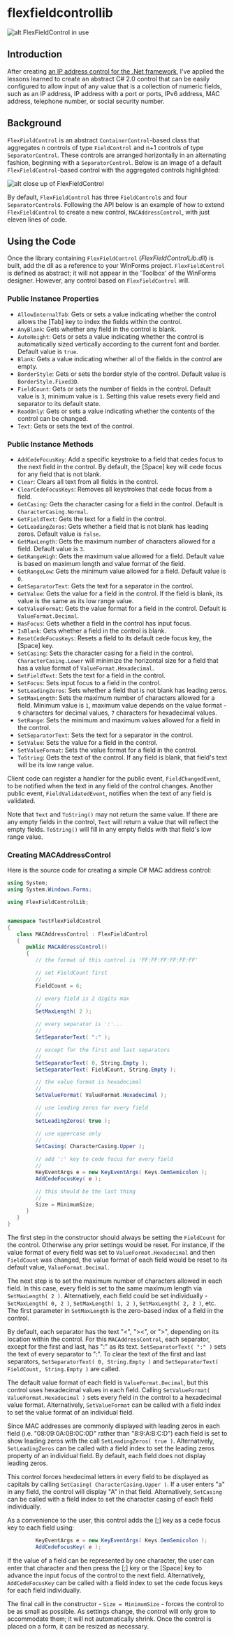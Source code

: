 # flexfieldcontrollib

![alt FlexFieldControl in use](https://raw.githubusercontent.com/m66n/m66n.github.io/master/img/flexfieldcontrollib/TestFlexFieldControl.png)

## Introduction

After creating [an IP address control for the .Net framework](https://github.com/m66n/ipaddresscontrollib), I've applied the lessons learned to create an abstract C# 2.0 control that can be easily configured to allow input of any value that is a collection of numeric fields, such as an IP address, IP address with a port or ports, IPv6 address, MAC address, telephone number, or social security number.

## Background

`FlexFieldControl` is an abstract `ContainerControl`-based class that aggregates n controls of type `FieldControl` and n+1 controls of type `SeparatorControl`. These controls are arranged horizontally in an alternating fashion, beginning with a `SeparatorControl`. Below is an image of a default `FlexFieldControl`-based control with the aggregated controls highlighted:

![alt close up of FlexFieldControl](https://raw.githubusercontent.com/m66n/m66n.github.io/master/img/flexfieldcontrollib/FlexFieldControl-highlighted.png)

By default, `FlexFieldControl` has three `FieldControl`s and four `SeparatorControl`s. Following the API below is an example of how to extend `FlexFieldControl` to create a new control, `MACAddressControl`, with just eleven lines of code. 

## Using the Code

Once the library containing `FlexFieldControl` (*FlexFieldControlLib.dll*) is built, add the dll as a reference to your WinForms project. `FlexFieldControl` is defined as abstract; it will not appear in the 'Toolbox' of the WinForms designer. However, any control based on `FlexFieldControl` will.

### Public Instance Properties

* `AllowInternalTab`: Gets or sets a value indicating whether the control allows the [Tab] key to index the fields within the control.
* `AnyBlank`: Gets whether any field in the control is blank.
* `AutoHeight`: Gets or sets a value indicating whether the control is automatically sized vertically according to the current font and border. Default value is `true`.
* `Blank`: Gets a value indicating whether all of the fields in the control are empty.
* `BorderStyle`: Gets or sets the border style of the control. Default value is `BorderStyle.Fixed3D`.
* `FieldCount`: Gets or sets the number of fields in the control. Default value is `3`, minimum value is `1`. Setting this value resets every field and separator to its default state.
* `ReadOnly`: Gets or sets a value indicating whether the contents of the control can be changed.
* `Text`: Gets or sets the text of the control.

### Public Instance Methods

* `AddCedeFocusKey`: Add a specific keystroke to a field that cedes focus to the next field in the control. By default, the [Space] key will cede focus for any field that is not blank.
* `Clear`: Clears all text from all fields in the control.
* `ClearCedeFocusKeys`: Removes all keystrokes that cede focus from a field.
* `GetCasing`: Gets the character casing for a field in the control. Default is `CharacterCasing.Normal`.
* `GetFieldText`: Gets the text for a field in the control.
* `GetLeadingZeros`: Gets whether a field that is not blank has leading zeros. Default value is `false`.
* `GetMaxLength`: Gets the maximum number of characters allowed for a field. Default value is `3`.
* `GetRangeHigh`: Gets the maximum value allowed for a field. Default value is based on maximum length and value format of the field.
* `GetRangeLow`: Gets the minimum value allowed for a field. Default value is `0`.
* `GetSeparatorText`: Gets the text for a separator in the control.
* `GetValue`: Gets the value for a field in the control. If the field is blank, its value is the same as its low range value.
* `GetValueFormat`: Gets the value format for a field in the control. Default is `ValueFormat.Decimal`.
* `HasFocus`: Gets whether a field in the control has input focus.
* `IsBlank`: Gets whether a field in the control is blank.
* `ResetCedeFocusKeys`: Resets a field to its default cede focus key, the [Space] key.
* `SetCasing`: Sets the character casing for a field in the control. `CharacterCasing.Lower` will minimize the horizontal size for a field that has a value format of `ValueFormat.Hexadecimal`.
* `SetFieldText`: Sets the text for a field in the control.
* `SetFocus`: Sets input focus to a field in the control.
* `SetLeadingZeros`: Sets whether a field that is not blank has leading zeros.
* `SetMaxLength`: Sets the maximum number of characters allowed for a field. Minimum value is `1`, maximum value depends on the value format - `9` characters for decimal values, `7` characters for hexadecimal values.
* `SetRange`: Sets the minimum and maximum values allowed for a field in the control.
* `SetSeparatorText`: Sets the text for a separator in the control.
* `SetValue`: Sets the value for a field in the control.
* `SetValueFormat`: Sets the value format for a field in the control.
* `ToString`: Gets the text of the control. If any field is blank, that field's text will be its low range value.

Client code can register a handler for the public event, `FieldChangedEvent`, to be notified when the text in any field of the control changes. Another public event, `FieldValidatedEvent`, notifies when the text of any field is validated.

Note that `Text` and `ToString()` may not return the same value. If there are any empty fields in the control, `Text` will return a value that will reflect the empty fields. `ToString()` will fill in any empty fields with that field's low range value.

### Creating MACAddressControl

Here is the source code for creating a simple C# MAC address control: 

```csharp
using System;
using System.Windows.Forms;

using FlexFieldControlLib;


namespace TestFlexFieldControl
{
   class MACAddressControl : FlexFieldControl
   {
      public MACAddressControl()
      {
         // the format of this control is 'FF:FF:FF:FF:FF:FF'

         // set FieldCount first
         //
         FieldCount = 6;

         // every field is 2 digits max
         //
         SetMaxLength( 2 );

         // every separator is ':'...
         //
         SetSeparatorText( ":" );

         // except for the first and last separators
         //
         SetSeparatorText( 0, String.Empty );
         SetSeparatorText( FieldCount, String.Empty );

         // the value format is hexadecimal
         //
         SetValueFormat( ValueFormat.Hexadecimal );

         // use leading zeros for every field
         //
         SetLeadingZeros( true );

         // use uppercase only
         //
         SetCasing( CharacterCasing.Upper );

         // add ':' key to cede focus for every field
         //
         KeyEventArgs e = new KeyEventArgs( Keys.OemSemicolon );
         AddCedeFocusKey( e );

         // this should be the last thing
         //
         Size = MinimumSize;
      }
   }
}
```

The first step in the constructor should always be setting the `FieldCount` for the control. Otherwise any prior settings would be reset. For instance, if the value format of every field was set to `ValueFormat.Hexadecimal` and then `FieldCount` was changed, the value format of each field would be reset to its default value, `ValueFormat.Decimal`.

The next step is to set the maximum number of characters allowed in each field. In this case, every field is set to the same maximum length via `SetMaxLength( 2 )`. Alternatively, each field could be set individually - `SetMaxLength( 0, 2 )`, `SetMaxLength( 1, 2 )`, `SetMaxLength( 2, 2 )`, etc. The first parameter in `SetMaxLength` is the zero-based index of a field in the control.

By default, each separator has the text "<", "><", or ">", depending on its location within the control. For this `MACAddressControl`, each separator, except for the first and last, has ":" as its text. `SetSeparatorText( ":" )` sets the text of every separator to ":". To clear the text of the first and last separators, `SetSeparatorText( 0, String.Empty )` and `SetSeparatorText( FieldCount, String.Empty )` are called.

The default value format of each field is `ValueFormat.Decimal`, but this control uses hexadecimal values in each field. Calling `SetValueFormat( ValueFormat.Hexadecimal )` sets every field in the control to a hexadecimal value format. Alternatively, `SetValueFormat` can be called with a field index to set the value format of an individual field.

Since MAC addresses are commonly displayed with leading zeros in each field (i.e. "08:09:0A:0B:0C:0D" rather than "8:9:A:B:C:D") each field is set to show leading zeros with the call `SetLeadingZeros( true )`. Alternatively, `SetLeadingZeros` can be called with a field index to set the leading zeros property of an individual field. By default, each field does not display leading zeros.

This control forces hexdecimal letters in every field to be displayed as capitals by calling `SetCasing( CharacterCasing.Upper )`. If a user enters "a" in any field, the control will display "A" in that field. Alternatively, `SetCasing` can be called with a field index to set the character casing of each field individually.

As a convenience to the user, this control adds the [;] key as a cede focus key to each field using:

```csharp
         KeyEventArgs e = new KeyEventArgs( Keys.OemSemicolon );
         AddCedeFocusKey( e );
```

If the value of a field can be represented by one character, the user can enter that character and then press the [;] key or the [Space] key to advance the input focus of the control to the next field. Alternatively, `AddCedeFocusKey` can be called with a field index to set the cede focus keys for each field individually.

The final call in the constructor - `Size = MinimumSize` - forces the control to be as small as possible. As settings change, the control will only grow to accommodate them; it will not automatically shrink. Once the control is placed on a form, it can be resized as necessary.
